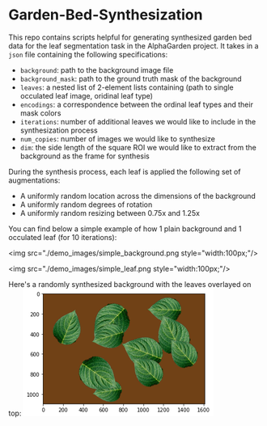 # Garden-Bed-Synthesization

This repo contains scripts helpful for generating synthesized garden bed data for the leaf segmentation task in the AlphaGarden project. It takes in a `json` file containing the following specifications:
- `background`: path to the background image file
- `background_mask`: path to the ground truth mask of the background
- `leaves`: a nested list of 2-element lists containing (path to single occulated leaf image, oridinal leaf type)
- `encodings`: a correspondence between the ordinal leaf types and their mask colors
- `iterations`: number of additional leaves we would like to include in the synthesization process
- `num_copies`: number of images we would like to synthesize
- `dim`: the side length of the square ROI we would like to extract from the background as the frame for synthesis

During the synthesis process, each leaf is applied the following set of augmentations:
- A uniformly random location across the dimensions of the background
- A uniformly random degrees of rotation
- A uniformly random resizing between 0.75x and 1.25x

You can find below a simple example of how 1 plain background and 1 occulated leaf (for 10 iterations):

<img src="./demo_images/simple_background.png style="width:100px;"/>

<img src="./demo_images/simple_leaf.png style="width:100px;"/>

Here's a randomly synthesized background with the leaves overlayed on top:
![One Synthesized Image](./demo_images/simple_synthesized.png)
